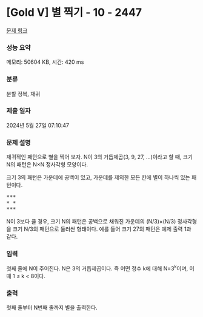 # [Gold V] 별 찍기 - 10 - 2447 

[문제 링크](https://www.acmicpc.net/problem/2447) 

### 성능 요약

메모리: 50604 KB, 시간: 420 ms

### 분류

분할 정복, 재귀

### 제출 일자

2024년 5월 27일 07:10:47

### 문제 설명

<p>재귀적인 패턴으로 별을 찍어 보자. N이 3의 거듭제곱(3, 9, 27, ...)이라고 할 때, 크기 N의 패턴은 N×N 정사각형 모양이다.</p>

<p>크기 3의 패턴은 가운데에 공백이 있고, 가운데를 제외한 모든 칸에 별이 하나씩 있는 패턴이다.</p>

<pre>***
* *
***</pre>

<p>N이 3보다 클 경우, 크기 N의 패턴은 공백으로 채워진 가운데의 (N/3)×(N/3) 정사각형을 크기 N/3의 패턴으로 둘러싼 형태이다. 예를 들어 크기 27의 패턴은 예제 출력 1과 같다.</p>

### 입력 

 <p>첫째 줄에 N이 주어진다. N은 3의 거듭제곱이다. 즉 어떤 정수 k에 대해 N=3<sup>k</sup>이며, 이때 1 ≤ k < 8이다.</p>

### 출력 

 <p>첫째 줄부터 N번째 줄까지 별을 출력한다.</p>

